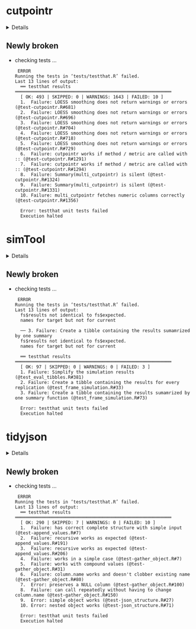 # cutpointr

<details>

* Version: 1.0.2
* Source code: https://github.com/cran/cutpointr
* URL: https://github.com/thie1e/cutpointr
* BugReports: https://github.com/thie1e/cutpointr/issues
* Date/Publication: 2020-04-14 08:50:10 UTC
* Number of recursive dependencies: 78

Run `revdep_details(,"cutpointr")` for more info

</details>

## Newly broken

*   checking tests ...
    ```
     ERROR
    Running the tests in ‘tests/testthat.R’ failed.
    Last 13 lines of output:
      ══ testthat results  ═══════════════════════════════════════════════════════════
      [ OK: 493 | SKIPPED: 0 | WARNINGS: 1643 | FAILED: 10 ]
      1.  Failure: LOESS smoothing does not return warnings or errors (@test-cutpointr.R#681) 
      2.  Failure: LOESS smoothing does not return warnings or errors (@test-cutpointr.R#696) 
      3.  Failure: LOESS smoothing does not return warnings or errors (@test-cutpointr.R#704) 
      4.  Failure: LOESS smoothing does not return warnings or errors (@test-cutpointr.R#718) 
      5.  Failure: LOESS smoothing does not return warnings or errors (@test-cutpointr.R#729) 
      6.  Failure: cutpointr works if method / metric are called with :: (@test-cutpointr.R#1291) 
      7.  Failure: cutpointr works if method / metric are called with :: (@test-cutpointr.R#1294) 
      8.  Failure: Summary(multi_cutpointr) is silent (@test-cutpointr.R#1324) 
      9.  Failure: Summary(multi_cutpointr) is silent (@test-cutpointr.R#1331) 
      10. Failure: multi_cutpointr fetches numeric columns correctly (@test-cutpointr.R#1356) 
      
      Error: testthat unit tests failed
      Execution halted
    ```

# simTool

<details>

* Version: 1.1.5
* Source code: https://github.com/cran/simTool
* URL: https://github.com/MarselScheer/simTool
* BugReports: https://github.com/MarselScheer/simTool/issues
* Date/Publication: 2020-03-15 20:10:02 UTC
* Number of recursive dependencies: 70

Run `revdep_details(,"simTool")` for more info

</details>

## Newly broken

*   checking tests ...
    ```
     ERROR
    Running the tests in ‘tests/testthat.R’ failed.
    Last 13 lines of output:
      fs$results not identical to fs$expected.
      names for target but not for current
      
      ── 3. Failure: Create a tibble containing the results sumamrized by one summary 
      fs$results not identical to fs$expected.
      names for target but not for current
      
      ══ testthat results  ═══════════════════════════════════════════════════════════
      [ OK: 97 | SKIPPED: 0 | WARNINGS: 0 | FAILED: 3 ]
      1. Failure: Simplify the simulation results (@test_eval_tibbles.R#381) 
      2. Failure: Create a tibble containing the results for every replication (@test_frame_simulation.R#33) 
      3. Failure: Create a tibble containing the results sumamrized by one summary function (@test_frame_simulation.R#73) 
      
      Error: testthat unit tests failed
      Execution halted
    ```

# tidyjson

<details>

* Version: 0.2.4
* Source code: https://github.com/cran/tidyjson
* URL: https://github.com/colearendt/tidyjson
* BugReports: https://github.com/colearendt/tidyjson/issues
* Date/Publication: 2019-12-02 21:39:30
* Number of recursive dependencies: 89

Run `revdep_details(,"tidyjson")` for more info

</details>

## Newly broken

*   checking tests ...
    ```
     ERROR
    Running the tests in ‘tests/testthat.R’ failed.
    Last 13 lines of output:
      ══ testthat results  ═══════════════════════════════════════════════════════════
      [ OK: 290 | SKIPPED: 7 | WARNINGS: 0 | FAILED: 10 ]
      1.  Failure: has correct complete structure with simple input (@test-append_values.R#7) 
      2.  Failure: recursive works as expected (@test-append_values.R#191) 
      3.  Failure: recursive works as expected (@test-append_values.R#206) 
      4.  Failure: works in a simple case (@test-gather_object.R#7) 
      5.  Failure: works with compound values (@test-gather_object.R#31) 
      6.  Failure: column.name works and doesn't clobber existing name (@test-gather_object.R#80) 
      7.  Error: preserves a NULL column (@test-gather_object.R#100) 
      8.  Failure: can call repeatedly without having to change column.name (@test-gather_object.R#150) 
      9.  Error: simple object works (@test-json_structure.R#27) 
      10. Error: nested object works (@test-json_structure.R#71) 
      
      Error: testthat unit tests failed
      Execution halted
    ```

